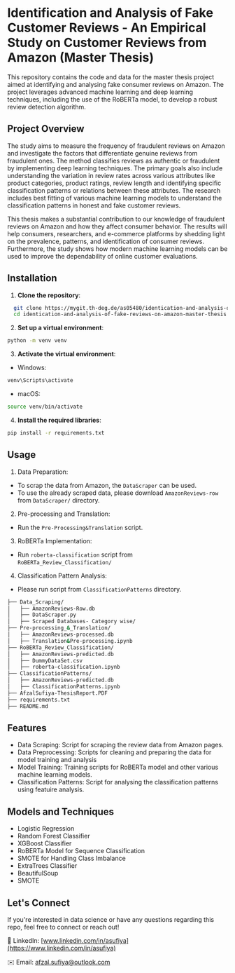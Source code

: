 # Identification and Analysis of Fake Customer Reviews - An Empirical Study on Customer Reviews from Amazon (Master Thesis)


This repository contains the code and data for the master thesis project aimed at identifying and analysing fake consumer reviews on Amazon. The project leverages advanced machine learning and deep learning techniques, including the use of the RoBERTa model, to develop a robust review detection algorithm. 


## Project Overview

The study aims to measure the frequency of fraudulent reviews on Amazon and investigate the factors that differentiate genuine reviews from fraudulent ones. The method classifies reviews as authentic or fraudulent by implementing deep learning techniques. The primary goals also include understanding the variation in review rates across various attributes like product categories, product ratings, review length and identifying specific classification patterns or relations between these attributes. The research includes best fitting of various machine learning models to understand the classification patterns in honest and fake customer reviews.

This thesis makes a substantial contribution to our knowledge of fraudulent reviews on Amazon and how they affect consumer behavior. The results will help consumers, researchers, and e-commerce platforms by shedding light on the prevalence, patterns, and identification of consumer reviews. Furthermore, the study shows how modern machine learning models can be used to improve the dependability of online customer evaluations.

## Installation

1. **Clone the repository**:
 ```sh
   git clone https://mygit.th-deg.de/as05480/identication-and-analysis-of-fake-reviews-on-amazon-master-thesis.git
   cd identication-and-analysis-of-fake-reviews-on-amazon-master-thesis
```

2. **Set up a virtual environment**:
 ```sh
python -m venv venv
```

3. **Activate the virtual environment**:

- Windows:
 ```sh
venv\Scripts\activate 
```
- macOS:
 ```sh
source venv/bin/activate
```


4. **Install the required libraries**:
 ```sh
pip install -r requirements.txt
```

## Usage

1. Data Preparation:
- To scrap the data from Amazon, the `DataScraper` can be used.
- To use the already scraped data, please download `AmazonReviews-row` from `DataScraper/` directory.

2. Pre-processing and Translation:
- Run the `Pre-Processing&Translation` script.

3. RoBERTa Implementation:
- Run `roberta-classification` script from `RoBERTa_Review_Classification/`

4. Classification Pattern Analysis:
- Please run script from `ClassificationPatterns` directory.

```sh
├── Data_Scraping/
│   ├── AmazonReviews-Row.db
│   ├── DataScraper.py
│   ├── Scraped Databases- Category wise/
├── Pre-processing_&_Translation/
│   ├── AmazonReviews-processed.db
│   ├── Translation&Pre-processing.ipynb
├── RoBERTa_Review_Classification/
│   ├── AmazonReviews-predicted.db
│   ├── DummyDataSet.csv
│   ├── roberta-classification.ipynb
├── ClassificationPatterns/
│   ├── AmazonReviews-predicted.db
│   ├── ClassificationPatterns.ipynb
├── AfzalSufiya-ThesisReport.PDF
├── requirements.txt
├── README.md
```
## Features

- Data Scraping: Script for scraping the review data from Amazon pages.
- Data Preprocessing: Scripts for cleaning and preparing the data for model training and analysis
- Model Training: Training scripts for RoBERTa model and other various machine learning models.
- Classification Patterns: Script for analysing the classification patterns using featuire analysis.

## Models and Techniques
- Logistic Regression
- Random Forest Classifier
- XGBoost Classifier
- RoBERTa Model for Sequence Classification
- SMOTE for Handling Class Imbalance
- ExtraTrees Classifier
- BeautifulSoup
- SMOTE

## Let's Connect

If you're interested in data science or have any questions regarding this repo, feel free to connect or reach out!

🔗 LinkedIn: [www.linkedin.com/in/asufiya](https://www.linkedin.com/in/asufiya)

✉️ Email: [afzal.sufiya@outlook.com](afzal.sufiya@outlook.com)

